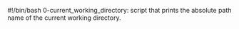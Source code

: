 #!/bin/bash
0-current_working_directory: script that prints the absolute path name of the current working directory.
